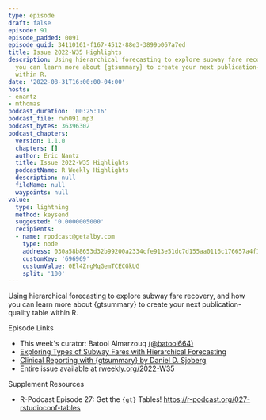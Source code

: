 ```yaml
---
type: episode
draft: false
episode: 91
episode_padded: 0091
episode_guid: 34110161-f167-4512-88e3-3899b067a7ed
title: Issue 2022-W35 Highlights
description: Using hierarchical forecasting to explore subway fare recovery, and how
  you can learn more about {gtsummary} to create your next publication-quality table
  within R.
date: '2022-08-31T16:00:00-04:00'
hosts:
- enantz
- mthomas
podcast_duration: '00:25:16'
podcast_file: rwh091.mp3
podcast_bytes: 36396302
podcast_chapters:
  version: 1.1.0
  chapters: []
  author: Eric Nantz
  title: Issue 2022-W35 Highlights
  podcastName: R Weekly Highlights
  description: null
  fileName: null
  waypoints: null
value:
  type: lightning
  method: keysend
  suggested: '0.0000005000'
  recipients:
  - name: rpodcast@getalby.com
    type: node
    address: 030a58b8653d32b99200a2334cfe913e51dc7d155aa0116c176657a4f1722677a3
    customKey: '696969'
    customValue: 0El4ZrgMqGemTCECGkUG
    split: '100'
---
```

Using hierarchical forecasting to explore subway fare recovery, and how you can learn more about {gtsummary} to create your next publication-quality table within R.

Episode Links

-   This week's curator: Batool Almarzouq <a href="https://twitter.com/batool664" rel="nofollow">(@batool664)</a>
-   <a href="https://jlaw.netlify.app/2022/08/24/exploring-types-of-subway-fares-with-hierarchical-forecasting/" rel="nofollow">Exploring Types of Subway Fares with Hierarchical Forecasting</a>
-   <a href="https://www.danieldsjoberg.com/clinical-reporting-gtsummary-rmed/material.html" rel="nofollow">Clinical Reporting with {gtsummary} by Daniel D. Sjoberg</a>
-   Entire issue available at <a href="https://rweekly.org/2022-W35.html" rel="nofollow">rweekly.org/2022-W35</a>

Supplement Resources

-   R-Podcast Episode 27: Get the `{gt}` Tables! <a href="https://r-podcast.org/027-rstudioconf-tables" rel="nofollow">https://r-podcast.org/027-rstudioconf-tables</a>

